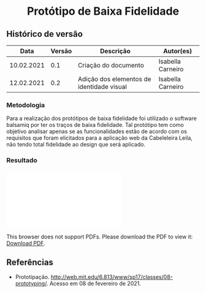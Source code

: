 # <center> Protótipo de Baixa Fidelidade

## Histórico de versão
|Data | Versão | Descrição | Autor(es)
| -- | -- | -- | -- |
| 10.02.2021 | 0.1 | Criação do documento | Isabella Carneiro |
| 12.02.2021 | 0.2 | Adição dos elementos de identidade visual | Isabella Carneiro |

### Metodologia
Para a realização dos protótipos de baixa fidelidade foi utilizado o software balsamiq por ter os traços de baixa fidelidade. 
Tal protótipo tem como objetivo analisar apenas se as funcionalidades estão de acordo com os requisitos que foram elicitados para a aplicação web da Cabeleleira Leila, não tendo total fidelidade ao design que será aplicado. 


### Resultado

<object data="../../img/PROTÓTIPO DE BAIXA FIDELIDADE.pdf" type="application/pdf" width="820px" height="400px">
<embed src="../../img/PROTÓTIPO DE BAIXA FIDELIDADE.pdf">
        <p>This browser does not support PDFs. Please download the PDF to view it: <a href="../../img/PROTÓTIPO DE BAIXA FIDELIDADE.pdf">Download PDF</a>.</p>
    </embed>
</object>

## Referências

- Prototipação. http://web.mit.edu/6.813/www/sp17/classes/08-prototyping/. Acesso em 08 de fevereiro de 2021.

